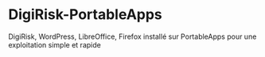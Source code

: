 # DigiRisk-PortableApps
DigiRisk, WordPress, LibreOffice, Firefox installé sur PortableApps pour une exploitation simple et rapide
